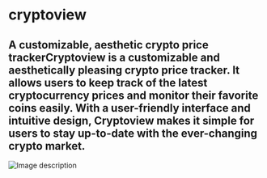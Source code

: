 # cryptoview
## A customizable, aesthetic crypto price trackerCryptoview is a customizable and aesthetically pleasing crypto price tracker. It allows users to keep track of the latest cryptocurrency prices and monitor their favorite coins easily. With a user-friendly interface and intuitive design, Cryptoview makes it simple for users to stay up-to-date with the ever-changing crypto market.
<img src="my-gecko/public/my-gecko/public/Screenshot 2023-07-23 at 18.09.12.png" alt="Image description">
